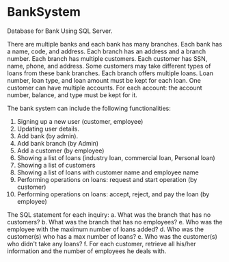 # BankSystem
Database for Bank Using SQL Server.

There are multiple banks and each bank has many branches. Each bank has a name, code, and address. Each branch has an address and a branch number.
Each branch has multiple customers. 
Each customer has SSN, name, phone, and address. Some customers may take different types of loans from these bank branches. 
Each branch offers multiple loans. Loan number, loan type, and loan amount must be kept for each loan.
One customer can have multiple accounts. For each account: the account number, balance, and type must be kept for it.

The bank system can include the following functionalities: 
1) Signing up a new user (customer, employee)
2) Updating user details.
3) Add bank (by admin).
4) Add bank branch (by Admin) 
5) Add a customer (by employee)
6) Showing a list of loans (industry loan, commercial loan, Personal loan)
7) Showing a list of customers
8) Showing a list of loans with customer name and employee name
9) Performing operations on loans: request and start operation (by customer)
10) Performing operations on loans: accept, reject, and pay the loan (by employee)

The SQL statement for each inquiry: 
a. What was the branch that has no customers?
b. What was the branch that has no employees?
e. Who was the employee with the maximum number of loans added? d. Who was the customer(s) who has a max number of loans?
e. Who was the customer(s) who didn't take any loans?
f. For each customer, retrieve all his/her information and the number of employees he deals with.
